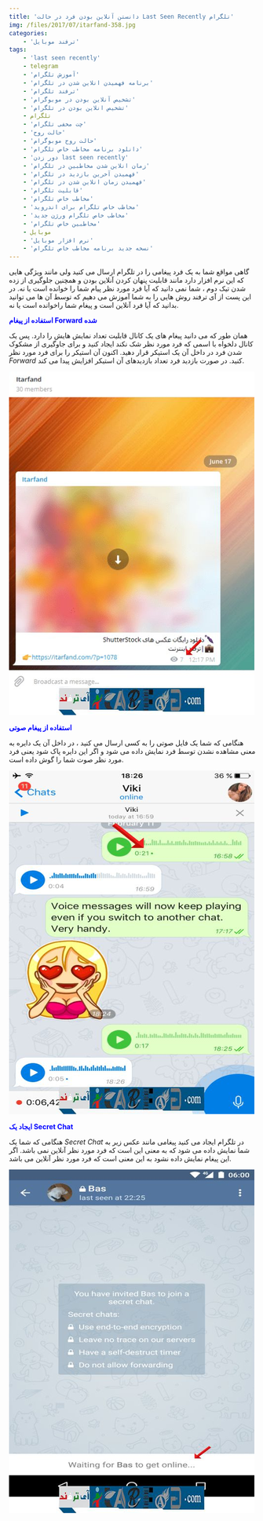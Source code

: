 ```yaml
---
title: 'دانستن آنلاین بودن فرد در حالت Last Seen Recently تلگرام'
img: /files/2017/07/itarfand-358.jpg
categories:
    - 'ترفند موبایل'
tags:
    - 'last seen recently'
    - telegram
    - 'آموزش تلگرام'
    - 'برنامه فهمیدن انلاین شدن در تلگرام'
    - 'ترفند تلگرام'
    - 'تشخیص آنلاین بودن در موبوگرام'
    - 'تشخیص انلاین بودن در تلگرام'
    - تلگرام
    - 'چت مخفی تلگرام'
    - 'حالت روح'
    - 'حالت روح موبوگرام'
    - 'دانلود برنامه مخاطب خاص تلگرام'
    - 'دور زدن last seen recently'
    - 'زمان انلاین شدن مخاطبین در تلگرام'
    - 'فهمیدن آخرین بازدید در تلگرام'
    - 'فهمیدن زمان انلاین شدن در تلگرام'
    - 'قابلیت تلگرام'
    - 'مخاطب خاص تلگرام'
    - 'مخاطب خاص تلگرام برای اندروید'
    - 'مخاطب خاص تلگرام ورژن جدید'
    - 'مخاطبین خاص تلگرام'
    - موبایل
    - 'نرم افزار موبایل'
    - 'نسخه جدید برنامه مخاطب خاص تلگرام'
---
```


گاهی مواقع شما به یک فرد پیغامی را در تلگرام ارسال می کنید ولی مانند ویژگی هایی که این نرم افزار دارد مانند قابلیت پنهان کردن آنلاین بودن و همچنین جلوگیری از زده شدن تیک دوم ، شما نمی دانید که آیا فرد مورد نظر پیام شما را خوانده است یا نه. در این پست از آی ترفند روش هایی را به شما آموزش می دهیم که توسط آن ها می توانید بدانید که آیا فرد آنلاین است و پیغام شما راخوانده است یا نه.

<span style="color: #0000ff;">**استفاده از پیغام Forward شده**</span>

همان طور که می دانید پیغام های یک کانال قابلیت تعداد نمایش هایش را دارد. پس یک کانال دلخواه با اسمی که فرد مورد نظر شک نکند ایجاد کنید و برای جاوگیری از مشکوک شدن فرد در داخل آن یک استیکر قرار دهید. اکنون آن استیکر را برای فرد مورد نظر *Forward* کنید. در صورت بازدید فرد تعداد بازدیدهای آن استیکر افزایش پیدا می کند.

![mhkarami97](/files/2017/07/itarfand-357.jpg)  

<span style="color: #0000ff;">**استفاده از پیغام صوتی**</span>

هنگامی که شما یک فایل صوتی را به کسی ارسال می کنید ، در داخل آن یک دایره به معنی مشاهده نشدن توسط فرد نمایش داده می شود و اگر این دایره پاک شود یعنی فرد مورد نظر صوت شما را گوش داده است.

![mhkarami97](/files/2017/07/itarfand-356.jpg)  

<span style="color: #0000ff;">**ایجاد یک Secret Chat**</span>

هنگامی که شما یک *Secret Chat* در تلگرام ایجاد می کنید پیغامی مانند عکس زیر به شما نمایش داده می شود که به معنی این است که فرد مورد نظر آنلاین نمی باشد. اگر این پیغام نمایش داده نشود به این معنی است که فرد مورد نظر آنلاین می باشد.

![mhkarami97](/files/2017/07/itarfand-355.jpg)  